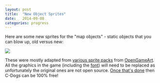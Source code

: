 ```yaml
---
layout: post
title:  "New Object Sprites"
date:   2014-09-08
categories: progress
---
```

Here are some new sprites for the "map objects" - static objects that you can blow up, old versus new:

![](https://raw2.github.com/cxong/cdogs-sdl/gh-pages/_posts/map_sprites.png)

These were mostly adapted from [various sprite packs](http://opengameart.org/content/c-dogs-sdl-replacement-art) from [OpenGameArt](http://opengameart.org). All the graphics in the game (including the [font](https://github.com/cxong/cdogs-sdl/issues/138)) will need to be replaced as unfortunately the original ones are not open source. [Once that's done](https://github.com/cxong/cdogs-sdl/issues/173) then C-Dogs can be 100% free!